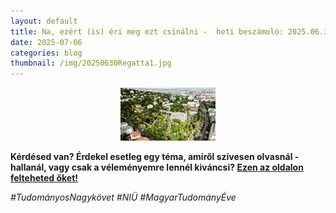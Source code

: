 ```yaml
---
layout: default
title: Na, ezért (is) éri meg ezt csinálni -  heti beszámoló: 2025.06.30-07.06
date: 2025-07-06 
categories: blog
thumbnail: /img/20250630Regatta1.jpg
---
```






<p align="center">
  <img src="/img/20250630BudaiCampus.jpg" alt="SET1" style="max-width:30%;">
</p>






**Kérdésed van? Érdekel esetleg egy téma, amiről szívesen olvasnál - hallanál, vagy csak a véleményemre lennél kiváncsi? [Ezen az oldalon felteheted őket!](https://www.facebook.com/profile.php?id=61575576670042)**

*#TudományosNagykövet #NIÜ #MagyarTudományÉve*


